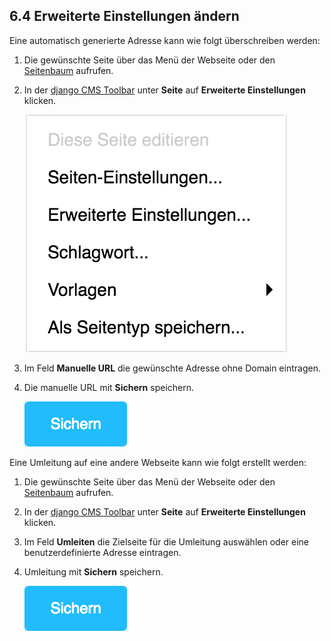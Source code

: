 
<a name="6-4-erweiterte-einstellungen-ändern">6.4 Erweiterte Einstellungen ändern</a>
-----
Eine automatisch generierte Adresse kann wie folgt überschreiben werden:

  1. Die gewünschte Seite über das Menü der Webseite oder den [Seitenbaum](../grundlagen.md#1-5-seitenbaum) aufrufen.
  2. In der [django CMS Toolbar](../grundlagen.md#1-1-django-cms-toolbar) unter **Seite** auf **Erweiterte Einstellungen** klicken.
      
      ![Seiten-Einstellungen](../../screenshots/Bildschirmfoto_Seiten-Einstellungen.png)
  
  3. Im Feld **Manuelle URL** die gewünschte Adresse ohne Domain eintragen.  
  4. Die manuelle URL mit **Sichern** speichern.
      
      ![Sichern](../../screenshots/Bildschirmfoto_Sichern.png)

Eine Umleitung auf eine andere Webseite kann wie folgt erstellt werden:
  
  1. Die gewünschte Seite über das Menü der Webseite oder den [Seitenbaum](../grundlagen.md#1-5-seitenbaum) aufrufen.
  2. In der [django CMS Toolbar](../grundlagen.md#1-1-django-cms-toolbar) unter **Seite** auf **Erweiterte Einstellungen** klicken.
  3. Im Feld **Umleiten** die Zielseite für die Umleitung auswählen oder eine benutzerdefinierte Adresse eintragen.
  4. Umleitung mit **Sichern** speichern.
      
      ![Sichern](../../screenshots/Bildschirmfoto_Sichern.png)
